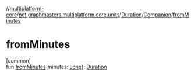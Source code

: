//[multiplatform-core](../../../../index.md)/[net.graphmasters.multiplatform.core.units](../../index.md)/[Duration](../index.md)/[Companion](index.md)/[fromMinutes](from-minutes.md)

# fromMinutes

[common]\
fun [fromMinutes](from-minutes.md)(minutes: [Long](https://kotlinlang.org/api/latest/jvm/stdlib/kotlin/-long/index.html)): [Duration](../index.md)
